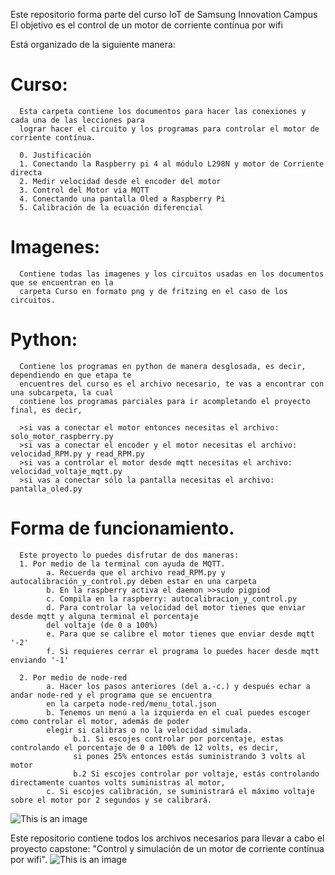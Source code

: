 Este repositorio forma parte del curso IoT de Samsung Innovation Campus
El objetivo es el control de un motor de corriente contínua por wifi

Está organizado de la siguiente manera:

# Curso:
      Esta carpeta contiene los documentos para hacer las conexiones y cada una de las lecciones para 
      lograr hacer el circuito y los programas para controlar el motor de corriente contínua.
      
      0. Justificación
      1. Conectando la Raspberry pi 4 al módulo L298N y motor de Corriente directa
      2. Medir velocidad desde el encoder del motor
      3. Control del Motor via MQTT
      4. Conectando una pantalla Oled a Raspberry Pi
      5. Calibración de la ecuación diferencial

# Imagenes:
      Contiene todas las imagenes y los circuitos usadas en los documentos que se encuentran en la 
      carpeta Curso en formato png y de fritzing en el caso de los circuitos.

# Python:
      Contiene los programas en python de manera desglosada, es decir, dependiendo en que etapa te 
      encuentres del curso es el archivo necesario, te vas a encontrar con una subcarpeta, la cual 
      contiene los programas parciales para ir acompletando el proyecto final, es decir, 
      
      >si vas a conectar el motor entonces necesitas el archivo: solo_motor_raspberry.py
      >si vas a conectar el encoder y el motor necesitas el archivo: velocidad_RPM.py y read_RPM.py
      >si vas a controlar el motor desde mqtt necesitas el archivo: velocidad_voltaje_mqtt.py
      >si vas a conectar sólo la pantalla necesitas el archivo: pantalla_oled.py

# Forma de funcionamiento.

      Este proyecto lo puedes disfrutar de dos maneras:
      1. Por medio de la terminal con ayuda de MQTT.
            a. Recuerda que el archivo read_RPM.py y autocalibración_y_control.py deben estar en una carpeta
            b. En la raspberry activa el daemon >>sudo pigpiod
            c. Compila en la raspberry: autocalibracion_y_control.py
            d. Para controlar la velocidad del motor tienes que enviar desde mqtt y alguna terminal el porcentaje
            del voltaje (de 0 a 100%)
            e. Para que se calibre el motor tienes que enviar desde mqtt '-2'
            f. Si requieres cerrar el programa lo puedes hacer desde mqtt enviando '-1'
      
      2. Por medio de node-red
            a. Hacer los pasos anteriores (del a.-c.) y después echar a andar node-red y el programa que se encuentra 
            en la carpeta node-red/menu_total.json
            b. Tenemos un menú a la izquierda en el cual puedes escoger como controlar el motor, además de poder 
            elegir si calibras o no la velocidad simulada.
                  b.1. Si escojes controlar por porcentaje, estas controlando el porcentaje de 0 a 100% de 12 volts, es decir,
                  si pones 25% entonces estás suministrando 3 volts al motor
                  b.2 Si escojes controlar por voltaje, estás controlando directamente cuantos volts suministras al motor,
            c. Si escojes calibración, se suministrará el máximo voltaje sobre el motor por 2 segundos y se calibrará.
 
 ![This is an image](https://raw.githubusercontent.com/AlexAlaffita/Simulacion-y-control-de-un-motor-cc/main/Imagenes/node_red_dashboard.png)

Este repositorio contiene todos los archivos necesarios para llevar a cabo el proyecto capstone: "Control y simulación de un motor de corriente contínua por wifi".
![This is an image](https://raw.githubusercontent.com/AlexAlaffita/Simulacion-y-control-de-un-motor-cc/main/Imagenes/circuito_motor_encoder_L298N_pantalla_bb.png)
